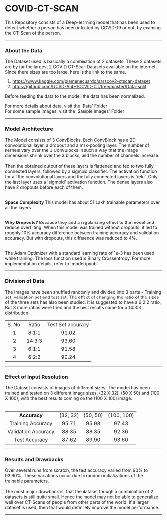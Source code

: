 # COVID-CT-SCAN
This Repository consists of a Deep-learning model that has been used to detect whether a person has been infected by COVID-19 or not, by examing the CT-Scan of the person.

<hr>
<h3> About the Data </h3>
The Dataset used is basically a combination of 2 datasets. These 2 datasets are by far the largest 2 COVID CT-Scan Datasets available on the internet. Since there sizes are too
large, here is the link to the same.

1. https://www.kaggle.com/plameneduardo/sarscov2-ctscan-dataset
2. https://github.com/UCSD-AI4H/COVID-CT/tree/master/Data-split

Before feeding the data to the model, the data has been normalized.

For more details about data, visit the 'Data' Folder <br>
For some sample images, visit the 'Sample Images' Folder <br>

<hr>

<h3> Model Architecture </h3>
The Model consists of 3 ConvBlocks. Each ConvBlock has a 2D convolutional layer, a dropout and a max-pooling layer. The number of kernels vary over the 3 ConvBlocks in such a way that the image dimensions shrink over the 3 blocks, and the number of channels increase. <br><br>
Then the obtained output of these layers is flattened and fed to two fully connected layers, followed by a sigmoid classifier. The activation function for all the convolutional layers and the fully connected layers is 'relu'. Only the last layer uses a 'sigmoid' activation function. The dense layers also have 2 dropouts before each of them. <br><br>

<b> Space Complexity </b> This model has about 51 Lakh trainable parameters over all the layers <br><br>

<b> Why Dropouts? </b> Because they add a regularizing effect to the model and reduce overfiiting. When this model was trained without dropouts, it led to roughly 10% accuracy difference between training accuracy and validation accuracy. But with dropouts, this difference was reduced to 4%. <br><br>

The Adam Optimizer with a standard learning rate of 1e-3 has been used while training. The loss function used is Binary Crossentropy. For more implementation details, refer to 'model.ipynb'

<hr>

<h3> Division of Data </h3>
The Images have been shuffled randomly and divided into 3 parts - Training set, validation set and test set. The effect of changing the ratio of the sizes of the three sets has also been studied. It is suggested to have a 6:2:2 ratio, But 3 more ratios were tried and the best results came for a 14:3:3 distribution

<table align="center">
  <tr>
    <td align="center">
     S. No. </td>
    <td align="center">
     Ratio </td>
    <td align="center">
     Test Set accuracy </td>
  </tr>
  <tr>
    <td align="center">
     1 </td>
    <td align="center">
     8:1:1 </td>
    <td align="center">
     91.02 </td>
  </tr>
  <tr>
    <td align="center">
     2 </td>
    <td align="center">
     14:3:3 </td>
    <td align="center">
     93.60 </td>
  </tr>
  <tr>
    <td align="center">
     3 </td>
    <td align="center">
     6:1:1 </td>
    <td align="center">
     91.58 </td>
  </tr>
  <tr>
    <td align="center">
     4 </td>
    <td align="center">
     6:2:2 </td>
    <td align="center">
     90.24 </td>
  </tr>
 </table>
<hr>

<h3> Effect of Input Resolution </h3>
The Dataset consists of images of different sizes. The model has been trained and tested on 3 different image sizes, (32 X 32), (50 X 50) and (100 X 100), with the best results coming on the (100 X 100) image. <br><br>

<table align="center">
  <tr>
 <td align="center">
   <b> Accuracy </b>
    </td>
    <td align="center">
     (32, 32) </td>
  <td align="center">
     (50, 50) </td>
  <td align="center">
    (100, 100) </td>
  </tr>
  <tr>
    <td align="center">
      Training Accuracy
    </td>
    <td align="center">
      95.71
    </td>
    <td align="center">
      95.98
    </td>
    <td align="center">
      97.43
    </td>
  </tr>
  <tr>
    <td align="center">
      Validation Accuracy
    </td>
    <td align="center">
      88.35
    </td>
    <td align="center">
      88.35
    </td>
    <td align="center">
      92.36
    </td>
  </tr>
  <tr>
    <td align="center">
      Test Accuracy
    </td>
    <td align="center">
      87.62
    </td>
    <td align="center">
      89.90
    </td>
    <td align="center">
      93.60
    </td>
    
</table>
<hr>

<h3> Results and Drawbacks </h3>
Over several runs from scratch, the test accuracy varied from 90% to 93.60%. These variations occur due to random initializations of the trainable parameters. <br><br>
The most major drawback is, that the dataset though a combination of 2 datasets is still quite small. Hence the model may not be able to generalize well over CT-Scans of people from other parts of the world. If a larger dataset is used, then that would definitely improve the model performance.
<hr>

